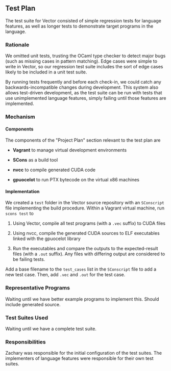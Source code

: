 ## Test Plan

The test suite for Vector consisted of simple regression tests for language
features, as well as longer tests to demonstrate target programs in the language.

### Rationale

We omitted unit tests, trusting the OCaml type checker to detect major bugs
(such as missing cases in pattern matching). Edge cases were simple to write in
Vector, so our regression test suite includes the sort of edge cases likely to
be included in a unit test suite.

By running tests frequently and before each check-in, we could catch any
backwards-incompatible changes during development. This system also allows
test-driven development, as the test suite can be run with tests that use
unimplemented language features, simply failing until those features are
implemented.

### Mechanism

#### Components

The components of the "Project Plan" section relevant to the test plan are

* **Vagrant** to manage virtual development environments

* **SCons** as a build tool

* **nvcc** to compile generated CUDA code

* **gpuocelot** to run PTX bytecode on the virtual x86 machines

#### Implementation

We created a `test` folder in the Vector source repository with an `SConscript`
file implementing the build procedure. Within a Vagrant virtual machine, run
`scons test` to

1. Using Vector, compile all test programs (with a `.vec` suffix) to CUDA files

2. Using nvcc, compile the generated CUDA sources to ELF executables linked
   with the gpuocelot library

3. Run the executables and compare the outputs to the expected-result files
   (with a `.out` suffix). Any files with differing output are considered to be
   failing tests.

Add a base filename to the `test_cases` list in the `SConscript` file to add a
new test case. Then, add `.vec` and `.out` for the test case.

### Representative Programs

Waiting until we have better example programs to implement this. Should include
generated source.

### Test Suites Used

Waiting until we have a complete test suite.

### Responsibilities

Zachary was responsible for the initial configuration of the test suites. The
implementers of language features were responsible for their own test suites.
